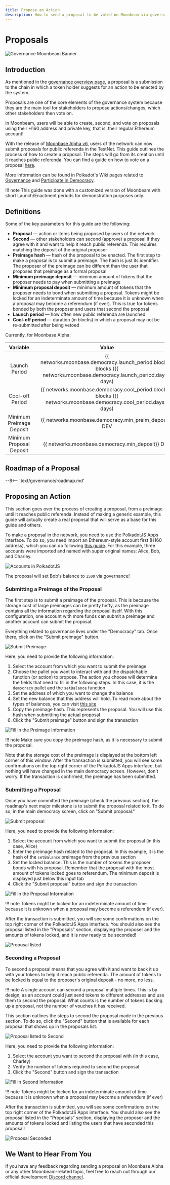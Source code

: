 ```yaml
---
title: Propose an Action
description: How to send a proposal to be voted on Moonbeam via governance features
---
```


# Proposals

![Governance Moonbeam Banner](/images/governance/governance-proposal-banner.png)

## Introduction

As mentioned in the [governance overview page](/governance/overview/#definitions), a proposal is a submission to the chain in which a token holder suggests for an action to be enacted by the system.

Proposals are one of the core elements of the governance system because they are the main tool for stakeholders to propose actions/changes, which other stakeholders then vote on.

In Moonbeam, users will be able to create, second, and vote on proposals using their H160 address and private key, that is, their regular Ethereum account!

With the release of [Moonbase Alpha v6](https://github.com/PureStake/moonbeam/releases/tag/v0.6.0), users of the network can now submit proposals for public referenda in the TestNet. This guide outlines the process of how to create a proposal. The steps will go from its creation until it reaches public referenda. You can find a guide on how to vote on a proposal [here](/governance/voting/).

More information can be found in Polkadot's Wiki pages related to [Governance]() and [Participate in Democracy](https://wiki.polkadot.network/docs/en/maintain-guides-democracy).

!!! note
This guide was done with a customized version of Moonbeam with short Launch/Enactment periods for demonstration purposes only.

## Definitions

Some of the key parameters for this guide are the following:

 - **Proposal** — action or items being proposed by users of the network
 - **Second** — other stakeholders can second (approve) a proposal if they agree with it and want to help it reach public referenda. This requires matching the deposit of the original proposer
 - **Preimage hash** — hash of the proposal to be enacted. The first step to make a proposal is to submit a preimage. The hash is just its identifier. The proposer of the preimage can be different than the user that proposes that preimage as a formal proposal
 - **Minimum preimage deposit** — minimum amount of tokens that the proposer needs to pay when submitting a preimage
 - **Minimum proposal deposit** — minimum amount of tokens that the proposer needs to bond when submitting a proposal. Tokens might be locked for an indeterminate amount of time because it is unknown when a proposal may become a referendum (if ever). This is true for tokens bonded by both the proposer and users that second the proposal
 - **Launch period** — how often new public referenda are launched
 - **Cool-off period** — duration (in blocks) in which a proposal may not be re-submitted after being vetoed

Currently, for Moonbase Alpha:

|         Variable         |     |                                                          Value                                                          |
| :----------------------: | :-: | :---------------------------------------------------------------------------------------------------------------------: |
|      Launch Period       |     | {{ networks.moonbase.democracy.launch_period.blocks}} blocks ({{ networks.moonbase.democracy.launch_period.days}} days) |
|     Cool-off Period      |     |   {{ networks.moonbase.democracy.cool_period.blocks}} blocks ({{ networks.moonbase.democracy.cool_period.days}} days)   |
| Minimum Preimage Deposit |     |                                 {{ networks.moonbase.democracy.min_preim_deposit}} DEV                                  |
| Minimum Proposal Deposit |     |                                    {{ networks.moonbase.democracy.min_deposit}} DEV                                     |

## Roadmap of a Proposal

--8<-- 'text/governance/roadmap.md'

## Proposing an Action

This section goes over the process of creating a proposal, from a preimage until it reaches public referenda. Instead of making a generic example, this guide will actually create a real proposal that will serve as a base for this guide and others.

To make a proposal in the network, you need to use the PolkadotJS Apps interface. To do so, you need import an Ethereum-style account first (H160 address), which you can do following [this guide](/integrations/wallets/polkadotjs/#creating-or-importing-an-h160-account). For this example, three accounts were imported and named with super original names: Alice, Bob, and Charley.

![Accounts in PolkadotJS](/images/governance/governance-proposal-1.png)

The proposal will set Bob's balance to `1500` via governance!

### Submitting a Preimage of the Proposal

The first step is to submit a preimage of the proposal. This is because the storage cost of large preimages can be pretty hefty, as the preimage contains all the information regarding the proposal itself. With this configuration, one account with more funds can submit a preimage and another account can submit the proposal.

Everything related to governance lives under the "Democracy" tab. Once there, click on the "Submit preimage" button.

![Submit Preimage](/images/governance/governance-proposal-2.png)

Here, you need to provide the following information:

 1. Select the account from which you want to submit the preimage
 2. Choose the pallet you want to interact with and the dispatchable function (or action) to propose. The action you choose will determine the fields that need to fill in the following steps. In this case, it is the `democracy` pallet and the `setBalance` function
 3. Set the address of which you want to change the balance
 4. Set the new balance that this address will hold. To read more about the types of balances, you can visit [this site](https://wiki.polkadot.network/docs/en/build-protocol-info#free-vs-reserved-vs-locked-vs-vesting-balance)
 5. Copy the preimage hash. This represents the proposal. You will use this hash when submitting the actual proposal
 6. Click the "Submit preimage" button and sign the transaction

![Fill in the Preimage Information](/images/governance/governance-proposal-3.png)

!!! note
    Make sure you copy the preimage hash, as it is necessary to submit the proposal.

Note that the storage cost of the preimage is displayed at the bottom left corner of this window. After the transaction is submitted, you will see some confirmations on the top right corner of the PolkadotJS Apps interface, but nothing will have changed in the main democracy screen. However, don't worry. If the transaction is confirmed, the preimage has been submitted.

### Submitting a Proposal

Once you have committed the preimage (check the previous section), the roadmap's next major milestone is to submit the proposal related to it. To do so, in the main democracy screen, click on "Submit proposal."

![Submit proposal](/images/governance/governance-proposal-4.png)

Here, you need to provide the following information:

 1. Select the account from which you want to submit the proposal (in this case, Alice)
 2. Enter the preimage hash related to the proposal. In this example, it is the hash of the `setBalance` preimage from the previous section
 3. Set the locked balance. This is the number of tokens the proposer bonds with his proposal. Remember that the proposal with the most amount of tokens locked goes to referendum. The minimum deposit is displayed just below this input tab
 4. Click the "Submit proposal" button and sign the transaction

![Fill in the Proposal Information](/images/governance/governance-proposal-5.png)

!!! note
    Tokens might be locked for an indeterminate amount of time because it is unknown when a proposal may become a referendum (if ever).

After the transaction is submitted, you will see some confirmations on the top right corner of the PolkadotJS Apps interface. You should also see the proposal listed in the "Proposals" section, displaying the proposer and the amounts of tokens locked, and it is now ready to be seconded!

![Proposal listed](/images/governance/governance-proposal-6.png)

### Seconding a Proposal

To second a proposal means that you agree with it and want to back it up with your tokens to help it reach public referenda. The amount of tokens to be locked is equal to the proposer's original deposit - no more, no less.

!!! note
    A single account can second a proposal multiple times. This is by design, as an account could just send tokens to different addresses and use them to second the proposal. What counts is the number of tokens backing up a proposal, not the number of vouches it has received.

This section outlines the steps to second the proposal made in the previous section. To do so, click the "Second" button that is available for each proposal that shows up in the proposals list.

![Proposal listed to Second](/images/governance/governance-proposal-7.png)

Here, you need to provide the following information:

 1. Select the account you want to second the proposal with (in this case, Charley)
 2. Verify the number of tokens required to second the proposal
 3. Click the "Second" button and sign the transaction

![Fill in Second Information](/images/governance/governance-proposal-8.png)

!!! note
    Tokens might be locked for an indeterminate amount of time because it is unknown when a proposal may become a referendum (if ever)

After the transaction is submitted, you will see some confirmations on the top right corner of the PolkadotJS Apps interface. You should also see the proposal listed in the "Proposals" section, displaying the proposer and the amounts of tokens locked and listing the users that have seconded this proposal!

![Proposal Seconded](/images/governance/governance-proposal-9.png)

## We Want to Hear From You

If you have any feedback regarding sending a proposal on Moonbase Alpha or any other Moonbeam-related topic, feel free to reach out through our official development [Discord channel](https://discord.gg/PfpUATX).
